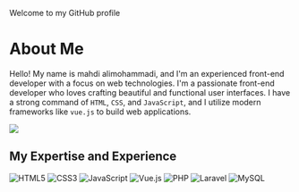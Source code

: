 Welcome to my GitHub profile

# About Me
Hello! My name is mahdi alimohammadi, and I'm an experienced front-end developer with a focus on web technologies. I'm a passionate front-end developer who loves crafting beautiful and functional user interfaces. I have a strong command of ```HTML```, ```CSS```, and ```JavaScript```, and I utilize modern frameworks like ```vue.js``` to build web applications.

<img align="center" src="https://s6.uupload.ir/files/20230825004153_[fpdl.in]_software-development-programming-coding-vector-concept_123447-266_normal_lys.jpg">

## My Expertise and Experience

![HTML5](https://img.shields.io/badge/html5-%23E34F26.svg?style=for-the-badge&logo=html5&logoColor=white)
![CSS3](https://img.shields.io/badge/css3-%231572B6.svg?style=for-the-badge&logo=css3&logoColor=white)
![JavaScript](https://img.shields.io/badge/javascript-%23323330.svg?style=for-the-badge&logo=javascript&logoColor=%23F7DF1E)
![Vue.js](https://img.shields.io/badge/vuejs-%2335495e.svg?style=for-the-badge&logo=vuedotjs&logoColor=%234FC08D)
![PHP](https://img.shields.io/badge/php-%23777BB4.svg?style=for-the-badge&logo=php&logoColor=white)
![Laravel](https://img.shields.io/badge/laravel-%23FF2D20.svg?style=for-the-badge&logo=laravel&logoColor=white)
![MySQL](https://img.shields.io/badge/mysql-%2300f.svg?style=for-the-badge&logo=mysql&logoColor=white)
  




